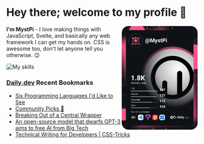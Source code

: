 # Hey there; welcome to my profile 👋

<a href="https://app.daily.dev/MystPi"><img src="https://github.com/MystPi/MystPi/blob/main/devcard.svg" width="200" alt="MystPi's Dev Card" align="right"/></a>

**I'm MystPi** - I love making things with JavaScript, Svelte, and basically any web framework I can get my hands on. CSS is awesome too, don't let anyone tell you otherwise. 😉

![My skills](https://skillicons.dev/icons?i=svelte,js,html,css,py,ruby,react,tailwind)

### [Daily.dev](https://daily.dev) Recent Bookmarks
<!-- daily.dev BOOKMARKS:START -->
- [Six Programming Languages I&#39;d Like to See](https://app.daily.dev/posts/n_aocpAwg?utm_source=rss&utm_medium=bookmarks&utm_campaign=Itr6mLfRdMms0HCyePtl9)
- [Community Picks 💎](https://app.daily.dev/posts/tCb9di7rq?utm_source=rss&utm_medium=bookmarks&utm_campaign=Itr6mLfRdMms0HCyePtl9)
- [Breaking Out of a Central Wrapper](https://app.daily.dev/posts/bcCuX48km?utm_source=rss&utm_medium=bookmarks&utm_campaign=Itr6mLfRdMms0HCyePtl9)
- [An open-source model that dwarfs GPT-3 aims to free AI from Big Tech](https://app.daily.dev/posts/DhW8o_r0f?utm_source=rss&utm_medium=bookmarks&utm_campaign=Itr6mLfRdMms0HCyePtl9)
- [Technical Writing for Developers | CSS-Tricks](https://app.daily.dev/posts/oOY7sEEB5?utm_source=rss&utm_medium=bookmarks&utm_campaign=Itr6mLfRdMms0HCyePtl9)
<!-- daily.dev BOOKMARKS:END -->

